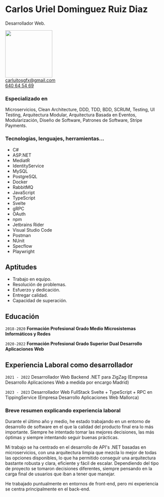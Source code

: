 # Carlos Uriel Dominguez Ruiz Diaz

Desarrollador Web.

<img src="https://i.postimg.cc/GpxFf5pq/Carlos-2022.png" height="150">

<div id="webaddress">
<a href="mailto:carluitosgfx@gmail.com">carluitosgfx@gmail.com</a>
<br>
<a href="tel:640645469">640 64 54 69</a>
</div>

### Especializado en

Microservicios, Clean Architecture, DDD, TDD, BDD, SCRUM, Testing, UI Testing, Arquitectura Modular, Arquitectura Basada en Eventos, Modularización, Diseño de Software, Patrones de Software, Stripe Payments.

### Tecnologías, lenguajes, herramientas...

- C#
- ASP.NET
- MediatR
- IdentityService
- MySQL
- PostgreSQL
- Docker
- RabbitMQ
- JavaScript
- TypeScript
- Svelte
- gRPC
- OAuth
- npm
- Jetbrains Rider
- Visual Studio Code
- Postman
- NUnit
- Specflow
- Playwright

## Aptitudes

- Trabajo en equipo.
- Resolución de problemas.
- Esfuerzo y dedicación.
- Entregar calidad.
- Capacidad de superación.

## Educación

`2018-2020`
__Formación Profesional Grado Medio Microsistemas Informáticos y Redes__

`2020-2022`
__Formación Profesional Grado Superior Dual Desarrollo Aplicaciones Web__

## Experiencia Laboral como desarrollador

`2021 - 2022`
Desarrollador Web Backend .NET para ZigZag (Empresa Desarrollo Aplicaciones Web a medida por encargo Madrid)

`2023 - 2023`
Desarrollador Web FullStack Svelte + TypeScript + RPC en TippingService (Empresa Desarrollo Aplicaciones Web Mallorca)

### Breve resumen explicando experiencia laboral

Durante el último año y medio, he estado trabajando en un entorno de desarrollo de software en el que la calidad del producto final era lo más importante. Siempre he intentado tomar las mejores decisiones, las más óptimas y siempre intentando seguir buenas prácticas.

Mi trabajo se ha centrado en el desarrollo de API's .NET basadas en microservicios, con una arquitectura limpia que mezcla lo mejor de todas las opciones disponibles, lo que ha permitido conseguir una arquitectura bastante robusta y clara, eficiente y fácil de escalar. Dependiendo del tipo de proyecto se tomaron decisiones diferentes, siempre pensando en la carga final de usuarios que iban a tener que manejar.

He trabajado puntualmente en entornos de front-end, pero mi experiencia se centra principalmente en el back-end.
